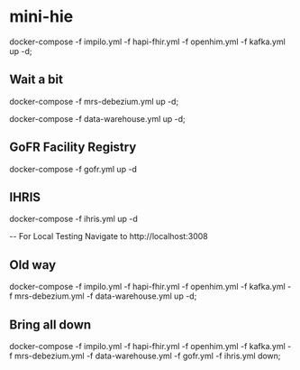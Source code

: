 # mini-hie

docker-compose -f impilo.yml -f hapi-fhir.yml  -f openhim.yml -f kafka.yml up -d;

## Wait a bit

docker-compose -f mrs-debezium.yml up -d;

docker-compose -f data-warehouse.yml up -d;

## GoFR Facility Registry

docker-compose -f gofr.yml up -d 

## IHRIS 

docker-compose -f ihris.yml up -d 

-- For Local Testing Navigate to http://localhost:3008

## Old way

docker-compose -f impilo.yml -f hapi-fhir.yml  -f openhim.yml -f kafka.yml -f mrs-debezium.yml -f data-warehouse.yml up -d;

## Bring all down

docker-compose -f impilo.yml -f hapi-fhir.yml  -f openhim.yml -f kafka.yml -f mrs-debezium.yml -f data-warehouse.yml -f gofr.yml -f ihris.yml down;